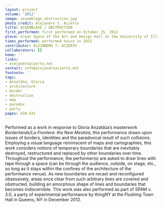 ```yaml
---
layout: project
volume: '2012'
image: assemblage_obstruction.jpg
photo_credit: Alejandro t. Acierto
title: ASSEMBLAGE / OBSTRUCTION
first_performed: first performed on October 25, 2012
place: Great Space of the Art and Design Hall at the University of Illinois at Chicago
times_performed: performed twice in 2012
contributor: ALEJANDRO T. ACIERTO
collaborators: []
home: ''
links:
- alejandroacierto.net
contact: info@alejandroacierto.net
footnote: ''
tags:
- Anzaldúa, Gloria
- architecture
- border
- destruction
- map
- paradox
- party
pages: 430-431
---
```


Performed as a work in response to Gloria Anzaldúa’s masterwork _Borderlands/La Frontera: the New Mestiza_, this performance draws upon issues of borders, identities and the paradoxical result of such collisions. Employing a visual language reminiscent of maps and cartographies, this work considers notions of temporary boundaries that are inevitably destroyed, restructured and replaced by other boundaries over time. Throughout the performance, the performer(s) are asked to draw lines with tape through a space (can be through the audience, outside, on stage, etc., so long as it stays within the confines of the architecture of the performance venue). As new boundaries are recast and reconfigured obsessively, areas once clear from such arbitrary lines are covered and obstructed, building an amorphous shape of lines and boundaries that becomes indiscernible. This work was also performed as part of SPAM v. 3.0, a party of experimental performance by thingNY at the Flushing Town Hall in Queens, NY in December 2012.

